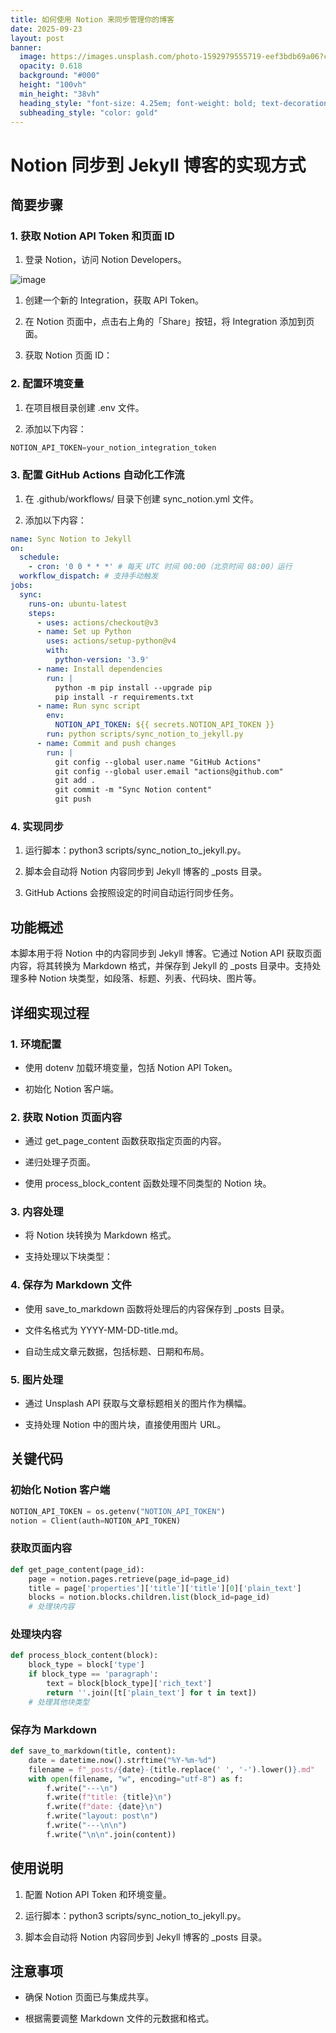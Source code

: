 ```yaml
---
title: 如何使用 Notion 来同步管理你的博客
date: 2025-09-23
layout: post
banner:
  image: https://images.unsplash.com/photo-1592979555719-eef3bdb69a06?crop=entropy&cs=tinysrgb&fit=max&fm=jpg&ixid=M3w2OTIwMzJ8MHwxfHJhbmRvbXx8fHx8fHx8fDE3NTg2MDkxMDF8&ixlib=rb-4.1.0&q=80&w=1080
  opacity: 0.618
  background: "#000"
  height: "100vh"
  min_height: "38vh"
  heading_style: "font-size: 4.25em; font-weight: bold; text-decoration: underline"
  subheading_style: "color: gold"
---
```


# Notion 同步到 Jekyll 博客的实现方式

## 简要步骤

### 1. 获取 Notion API Token 和页面 ID

1. 登录 Notion，访问 Notion Developers。

![image](https://prod-files-secure.s3.us-west-2.amazonaws.com/a7a0cc5a-89b9-4cda-8686-1fba0ca52f40/d19c1afe-dea5-4312-9333-786b0ba83054/image.png?X-Amz-Algorithm=AWS4-HMAC-SHA256&X-Amz-Content-Sha256=UNSIGNED-PAYLOAD&X-Amz-Credential=ASIAZI2LB466QVCQRBTI%2F20250923%2Fus-west-2%2Fs3%2Faws4_request&X-Amz-Date=20250923T063140Z&X-Amz-Expires=3600&X-Amz-Security-Token=IQoJb3JpZ2luX2VjELb%2F%2F%2F%2F%2F%2F%2F%2F%2F%2FwEaCXVzLXdlc3QtMiJHMEUCIQDC0ER95sCSFHwdZLoLjkw%2BFWPIuIYSdS7fMbZHDjwnWQIgLYxfy3rMtbkfXXmNWMdXsxbPhmoVALl%2Fx0CtDWYsl3sq%2FwMIPxAAGgw2Mzc0MjMxODM4MDUiDOumYoMzECWCbhUreCrcA1zLriw7YC05vQrcNLOfhzVdWhwAjGJhBoTbNLHXdfgzmNQaQFaPaNotPKqT%2FEiHUKvM7jsgattoNxP%2BJp3%2B7avF%2FOblrdIGmH78mHyWnU30QNx6xX69d9J5ElEEBpT161Vd%2BQXcnuOVcJxzn4Aq71EGAan7SLsF7a5ClAYmdLy8cg2X1euiSooJI%2FQCskZl3%2F%2Bnfsil8l0O1SpcXU6dsGlq9Xl0SFMeagGUlK%2FQgHJlmF38nVHnCApEAZmB4UQvzG5ZvYFsKWkt61a0Fo2Clgbyo4GXeod7JkVaLjsGVRio3Hyg16XlUFKigZNwcdjYukH6OdCC61vLKdJMl0kpma2Nw6S%2B0PhuNPJKaqbLGE2Dt9yzXxQGWqzzqmaEXnoGrVCLjaEQ00eF8Sb%2Fh%2FtJt4R%2F8Bvcilq50qxxsgo5DtAFuzxkCf3BJWfPVGWVhTs7RF0aOTfbh5O7a2Jhr9PCp3FB3I8cEId9qjMceJrpttuLUXlH11pGXfgkWoStzKcHxoRYuFVfX4nI5kthWBRnEjgzSWLhv81eOaUcJ%2B%2BCkGZPNWPNFp4PUpGE3D1OWX%2FRp9ukzLmR%2FYSuxphyN6knn6ui9gBlUmWKGC9jzQU8bXaspvacve1KsiXtEsXiMKriyMYGOqUBX08oxH3TIpQIcxoQk1kkVkee4s6Uw24ZmTkHVgOEd1twGvRacgfBLlFoPttUkEHVHlQ0FOlic7q8W%2BA8oWki7AY2scgmv7%2BRV01EkUuevfYNzDOX1rVoscicaNbWnbdDI4kUWdAjp7489gknFRnLR%2FOrjVIaRWS4hf6DNF2eCe7H6EXWJnrF%2FQIQb7fC8mQZ4jTksb9J7cY0MOMPBENgwQEJCQn9&X-Amz-Signature=1ea95b4d1ab30553b7ee062709b6ec5ee39fefbbcde4d39d59c3c886fc83fdf1&X-Amz-SignedHeaders=host&x-amz-checksum-mode=ENABLED&x-id=GetObject)

1. 创建一个新的 Integration，获取 API Token。

1. 在 Notion 页面中，点击右上角的「Share」按钮，将 Integration 添加到页面。

1. 获取 Notion 页面 ID：


### 2. 配置环境变量

1. 在项目根目录创建 .env 文件。

1. 添加以下内容：

```javascript
NOTION_API_TOKEN=your_notion_integration_token
```

### 3. 配置 GitHub Actions 自动化工作流

1. 在 .github/workflows/ 目录下创建 sync_notion.yml 文件。

1. 添加以下内容：

```yaml
name: Sync Notion to Jekyll
on:
  schedule:
    - cron: '0 0 * * *' # 每天 UTC 时间 00:00（北京时间 08:00）运行
  workflow_dispatch: # 支持手动触发
jobs:
  sync:
    runs-on: ubuntu-latest
    steps:
      - uses: actions/checkout@v3
      - name: Set up Python
        uses: actions/setup-python@v4
        with:
          python-version: '3.9'
      - name: Install dependencies
        run: |
          python -m pip install --upgrade pip
          pip install -r requirements.txt
      - name: Run sync script
        env:
          NOTION_API_TOKEN: ${{ secrets.NOTION_API_TOKEN }}
        run: python scripts/sync_notion_to_jekyll.py
      - name: Commit and push changes
        run: |
          git config --global user.name "GitHub Actions"
          git config --global user.email "actions@github.com"
          git add .
          git commit -m "Sync Notion content"
          git push
```

### 4. 实现同步

1. 运行脚本：python3 scripts/sync_notion_to_jekyll.py。

1. 脚本会自动将 Notion 内容同步到 Jekyll 博客的 _posts 目录。

1. GitHub Actions 会按照设定的时间自动运行同步任务。

## 功能概述

本脚本用于将 Notion 中的内容同步到 Jekyll 博客。它通过 Notion API 获取页面内容，将其转换为 Markdown 格式，并保存到 Jekyll 的 _posts 目录中。支持处理多种 Notion 块类型，如段落、标题、列表、代码块、图片等。

## 详细实现过程

### 1. 环境配置

- 使用 dotenv 加载环境变量，包括 Notion API Token。

- 初始化 Notion 客户端。

### 2. 获取 Notion 页面内容

- 通过 get_page_content 函数获取指定页面的内容。

- 递归处理子页面。

- 使用 process_block_content 函数处理不同类型的 Notion 块。

### 3. 内容处理

- 将 Notion 块转换为 Markdown 格式。

- 支持处理以下块类型：


### 4. 保存为 Markdown 文件

- 使用 save_to_markdown 函数将处理后的内容保存到 _posts 目录。

- 文件名格式为 YYYY-MM-DD-title.md。

- 自动生成文章元数据，包括标题、日期和布局。

### 5. 图片处理

- 通过 Unsplash API 获取与文章标题相关的图片作为横幅。

- 支持处理 Notion 中的图片块，直接使用图片 URL。

## 关键代码

### 初始化 Notion 客户端

```python
NOTION_API_TOKEN = os.getenv("NOTION_API_TOKEN")
notion = Client(auth=NOTION_API_TOKEN)
```

### 获取页面内容

```python
def get_page_content(page_id):
    page = notion.pages.retrieve(page_id=page_id)
    title = page['properties']['title']['title'][0]['plain_text']
    blocks = notion.blocks.children.list(block_id=page_id)
    # 处理块内容
```

### 处理块内容

```python
def process_block_content(block):
    block_type = block['type']
    if block_type == 'paragraph':
        text = block[block_type]['rich_text']
        return ''.join([t['plain_text'] for t in text])
    # 处理其他块类型
```

### 保存为 Markdown

```python
def save_to_markdown(title, content):
    date = datetime.now().strftime("%Y-%m-%d")
    filename = f"_posts/{date}-{title.replace(' ', '-').lower()}.md"
    with open(filename, "w", encoding="utf-8") as f:
        f.write("---\n")
        f.write(f"title: {title}\n")
        f.write(f"date: {date}\n")
        f.write("layout: post\n")
        f.write("---\n\n")
        f.write("\n\n".join(content))
```

## 使用说明

1. 配置 Notion API Token 和环境变量。

1. 运行脚本：python3 scripts/sync_notion_to_jekyll.py。

1. 脚本会自动将 Notion 内容同步到 Jekyll 博客的 _posts 目录。

## 注意事项

- 确保 Notion 页面已与集成共享。

- 根据需要调整 Markdown 文件的元数据和格式。